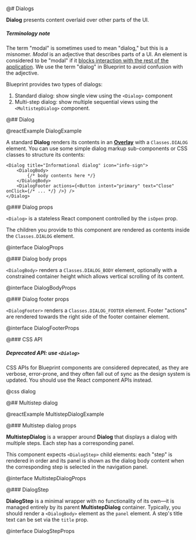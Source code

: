 @# Dialogs

__Dialog__ presents content overlaid over other parts of the UI.

<div class="@ns-callout @ns-intent-primary @ns-icon-info-sign">
    <h5 class="@ns-heading">Terminology note</h5>

<div class="@ns-callout-body">

The term "modal" is sometimes used to mean "dialog," but this is a misnomer.
_Modal_ is an adjective that describes parts of a UI. An element is considered to be "modal" if it
[blocks interaction with the rest of the application](https://en.wikipedia.org/wiki/Modal_window).
We use the term "dialog" in Blueprint to avoid confusion with the adjective.

</div>
</div>

Blueprint provides two types of dialogs:

1.  Standard dialog: show single view using the `<Dialog>` component
1.  Multi-step dialog: show multiple sequential views using the `<MultistepDialog>` component.

@## Dialog

@reactExample DialogExample

A standard __Dialog__ renders its contents in an [__Overlay__](#core/components/overlay) with a
`Classes.DIALOG` element. You can use some simple dialog markup sub-components or CSS classes
to structure its contents:

```tsx
<Dialog title="Informational dialog" icon="info-sign">
    <DialogBody>
        {/* body contents here */}
    </DialogBody>
    <DialogFooter actions={<Button intent="primary" text="Close" onClick={/* ... */} />} />
</Dialog>
```

@### Dialog props

`<Dialog>` is a stateless React component controlled by the `isOpen` prop.

The children you provide to this component are rendered as contents inside the
`Classes.DIALOG` element.

@interface DialogProps

@### Dialog body props

`<DialogBody>` renders a `Classes.DIALOG_BODY` element, optionally with a constrained container
height which allows vertical scrolling of its content.

@interface DialogBodyProps

@### Dialog footer props

`<DialogFooter>` renders a `Classes.DIALOG_FOOTER` element. Footer "actions" are rendered
towards the right side of the footer container element.

@interface DialogFooterProps

@### CSS API

<div class="@ns-callout @ns-intent-warning @ns-icon-warning-sign">
    <h5 class="@ns-heading">

Deprecated API: use `<Dialog>`

</h5>
<div class="@ns-callout-body">

CSS APIs for Blueprint components are considered deprecated, as they are verbose, error-prone, and they
often fall out of sync as the design system is updated. You should use the React component APIs instead.

</div>
</div>

@css dialog

@## Multistep dialog

@reactExample MultistepDialogExample

@### Multistep dialog props

__MultistepDialog__ is a wrapper around __Dialog__ that displays a dialog with multiple steps. Each step has a
corresponding panel.

This component expects `<DialogStep>` child elements: each "step" is rendered in order and its panel is shown as the
dialog body content when the corresponding step is selected in the navigation panel.

@interface MultistepDialogProps

@### DialogStep

__DialogStep__ is a minimal wrapper with no functionality of its own&mdash;it is managed entirely by its parent
__MultistepDialog__ container. Typically, you should render a `<DialogBody>` element as the `panel` element. A step's
title text can be set via the `title` prop.

@interface DialogStepProps
